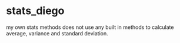 # stats_diego
my own stats methods
does not use any built in methods to calculate average, variance and standard deviation.
